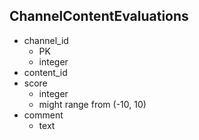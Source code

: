 
## ChannelContentEvaluations
- channel_id
    - PK
    - integer
- content_id
- score
    - integer
    - might range from (-10, 10)
- comment
    - text